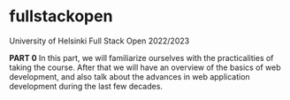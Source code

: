 # fullstackopen
University of Helsinki Full Stack Open 2022/2023

**PART 0**
In this part, we will familiarize ourselves with the practicalities of taking the course. After that we will have an overview of the basics of web development, and also talk about the advances in web application development during the last few decades.

